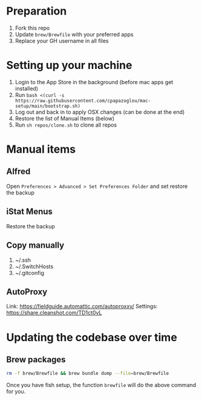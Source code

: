 # Preparation
1. Fork this repo
2. Update `brew/Brewfile` with your preferred apps
3. Replace your GH username in all files

# Setting up your machine

1. Login to the App Store in the background (before mac apps get installed)
2. Run `bash <(curl -s https://raw.githubusercontent.com/cpapazoglou/mac-setup/main/bootstrap.sh)`
3. Log out and back in to apply OSX changes (can be done at the end)
4. Restore the list of Manual Items (below)
5. Run `sh repos/clone.sh` to clone all repos

# Manual items

## Alfred
Open `Preferences > Advanced > Set Preferences Folder` and set restore the backup

## iStat Menus
Restore the backup

## Copy manually
1. ~/.ssh
2. ~/.SwitchHosts
3. ~/.gitconfig

## AutoProxy 
Link: https://fieldguide.automattic.com/autoproxxy/
Settings: https://share.cleanshot.com/TD1ct0vL

# Updating the codebase over time

## Brew packages
```bash
rm -f brew/Brewfile && brew bundle dump --file=brew/Brewfile
```

Once you have fish setup, the function `brewfile` will do the above command for you.